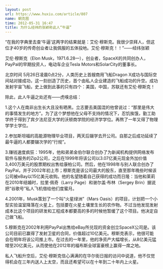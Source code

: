 ```yaml
---
layout: post
url: https://www.huxiu.com/article/807
name: 朝克图
time: 2012-05-31 16:47
title: 为什么经纬的张颖称此人“牛逼”
---
```

“在我的字典里去查‘牛逼’这两字的结果就是：艾伦·穆斯克。我很少崇拜人，但这位才40岁的传奇创业者让我佩服的五体投地。艾伦·穆斯克！！”——经纬张颖

艾伦·穆斯克（Elon Musk，1971.6.28—），创业者，SpaceX的共同创办人，PayPal的早期投资人，电动车企业Tesla Motors和SolarCity的董事长。

北京时间 5月26日凌晨0点2分，人类历史上首艘商用飞船Dragon X成功与国际空间站对接成功，这一刻创造了历史，首个由私人企业建造的飞船成功的升空。成功发射宇宙飞船，史上做到此事的只有四个：美国，中国，苏联还有艾伦·穆斯克！

除此，此人牛逼之处还有——虎嗅总结：

1.这个人在南非出生长大且没有晒黑。立志要去美国混的他曾说过：“那里是伟大的事情发生的地方”。为了这个梦想他在父母不支持的情况下，忍饥挨饿，勤工助学终于得到了宾夕法尼亚大学的沃顿商学院的经济学学位。再熬了一年又得了物理学学士学位。

2.参加斯坦福的高能源物理毕业项目，两天后辍学去开公司。自那之后成功延续了最牛逼的人都要辍次学的“行规”。

3.赚钱速度疯狂：1995年，他和弟弟金伯尔联合创办了为新闻机构提供网络发布软件与服务的Zip2公司，之后在1999年将该公司以3.07亿美元现金外加价值3,400万美元的股票期权出售给康柏公司。然后，他在1998年与别人联合创办了PayPal，并于2002年初上市；穆斯克是该公司最大的股东，直至那年晚些时候该公司被eBay以15亿美元收购。他的名望随着自己获得的成功而日隆：当他和莱莉在2010年结婚时，拉里·佩奇（Larry Page）和谢尔盖·布林（Sergey Brin）据说把“谷歌号”私人飞机借给他们度蜜月。

4.2001年，Musk策划了一个叫“火星绿洲”（Mars Oasis）的项目，计划把一个小型实验温室降落在火星上，包括要在火星土壤里生长的农作物。不过当他发现发射成本比这个项目的研发和工程成本都要高的多的时候他暂缓了这个项目。他决定自己做飞船。

5.穆斯克在2002年利用PayPal出售给eBay所兑现的资金创立SpaceX公司是。该公司目前已赢得了发射卫星的合同，价值超过10亿美元。穆斯克表示，他很可能会在明年将该公司推上市。在过去的一年里，他的净资产大幅增长，从8亿美元猛增至20亿美元，从而使他在2012年的福布斯全球富豪榜上赢得一席之地。

私人飞船升空后，艾伦·穆斯克信心满满的在华尔街日报的访问中说道，他不仅觉得机会在三年内送人上太空，而且还希望可以在十年到二十年内上火星。

